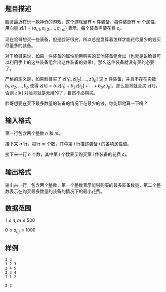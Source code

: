 ## 题目描述

脸哥最近在玩一款神奇的游戏，这个游戏里有 $n$ 件装备，每件装备有 $m$ 个属性，用向量 $z[i]=(a_{i,1},a_{i,2},...,a_{i,m})$ 表示，每个装备需要花费 $c_i$。

现在脸哥想买一些装备，但是脸哥很穷，所以总是盘算着怎样才能花尽量少的钱买尽量多的装备。

对于脸哥来说，如果一件装备的属性能用购买的其他装备组合出（也就是说脸哥可以利用手上的这些装备组合出这件装备的效果），那么这件装备就没有买的必要了。

严格的定义是，如果脸哥买了 $z[i_1],z[i_2],...,z[i_p]$ 这 $p$ 件装备，并且不存在实数 $b_1,b_2,...,b_p$ 使得 $z[k]=b_1z[i_1]+b_2z[i_2]+...+b_pz[i_p]$，那么脸哥就会买 $z[k]$，否则 $z[k]$ 对脸哥就是无用的了，自然不必购买。

脸哥想要在买下最多数量的装备的情况下花最少的钱，你能帮他算一下吗？

## 输入格式

第一行包含两个整数 $n$ 和 $m$。

接下来 $n$ 行，每行 $m$ 个数，其中第 $i$ 行描述装备 $i$ 的各项属性值。

接下来一行 $n$ 个数，其中第 $i$ 个数表示购买第 $i$ 件装备的花费 $c_i$。

## 输出格式

输出占一行，包含两个整数，第一个整数表示能够购买的最多装备数量，第二个整数表示在购买最多数量的装备的情况下的最小花费。

## 数据范围

$1 \leq n,m \leq 500$

$0 \leq a_{i,j} \leq 1000$

## 样例

```input1
3 3
1 2 3
3 4 5
2 3 4
1 1 2
```

```output1
2 2
```

